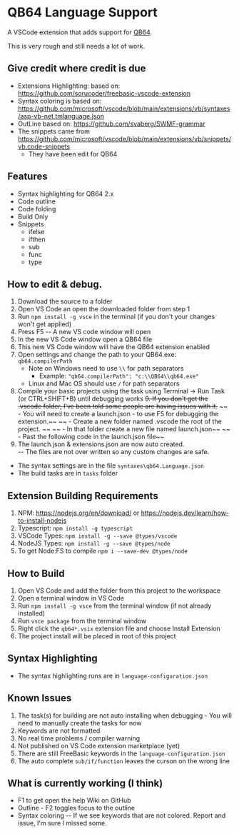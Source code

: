 # QB64 Language Support

A VSCode extension that adds support for [QB64](https://qb64.com/).

This is very rough and still needs a lot of work.

## Give credit where credit is due
* Extensions Highlighting: based on: https://github.com/sorucoder/freebasic-vscode-extension
* Syntax coloring is based on: https://github.com/microsoft/vscode/blob/main/extensions/vb/syntaxes/asp-vb-net.tmlanguage.json
* OutLine based on: https://github.com/svaberg/SWMF-grammar
* The snippets came from https://github.com/microsoft/vscode/blob/main/extensions/vb/snippets/vb.code-snippets
  - They have been edit for QB64

## Features
* Syntax highlighting for QB64 2.x
* Code outline
* Code folding
* Build Only
* Snippets
  - ifelse
  - ifthen
  - sub
  - func
  - type

## How to edit & debug.
1. Download the source to a folder
2. Open VS Code an open the downloaded folder from step 1
3. Run `npm install -g vsce` in the terminal (if you don't your changes won't get applied)
4. Press F5 -- A new VS code window will open
5. In the new VS Code window open a QB64 file
6. This new VS Code window will have the QB64 extension enabled
7. Open settings and change the path to your QB64.exe: `qb64.compilerPath`
    - Note on Windows need to use `\\` for path separators
        - Example: ```"qb64.compilerPath": "c:\\QB64\\qb64.exe"```
    - Linux and Mac OS should use `/` for path separators
8. Compile your basic projects using the task using Terminal -> Run Task (or CTRL+SHIFT+B) until debugging works
~~9. If you don't get the .vscode folder, I've been told some people are having issues with it.~~
~~    - You will need to create a launch.json - to use F5 for debugging the extension.~~
~~    - Create a new folder named .vscode the root of the project. ~~
~~    - In that folder create a new file named launch.json~~
~~    - Past the following code in the launch.json file~~
9. The launch.json & extensions.json are now auto created.  
   -- The files are not over written so any custom changes are safe.

* The syntax settings are in the file `syntaxes\qb64.Language.json`
* The build tasks are in `tasks` folder

## Extension Building Requirements
1. NPM: https://nodejs.org/en/download/ or https://nodejs.dev/learn/how-to-install-nodejs
2. Typescript: `npm install -g typescript`
3. VSCode Types: `npm install -g --save @types/vscode`
4. NodeJS Types: `npm install -g --save @types/node`
5. To get Node:FS to compile  `npm i --save-dev @types/node`

## How to Build
1. Open VS Code and add the folder from this project to the workspace
2. Open a terminal window in VS Code
3. Run `npm install -g vsce` from the terminal window (if not already installed)
4. Run `vsce package` from the terminal window
5. Right click the `qb64*.vsix` extension file and choose Install Extension
6. The project install will be placed in root of this project

## Syntax Highlighting  
* The syntax highlighting runs are in `language-configuration.json`

## Known Issues
1. The task(s) for building are not auto installing when debugging - You will need to manually create the tasks for now
2. Keywords are not formatted
3. No real time problems / compiler warning
4. Not published on VS Code extension marketplace (yet)
5. There are still FreeBasic keywords in the `language-configuration.json`
6. The auto complete `sub/if/function` leaves the curson on the wrong line

## What is currently working (I think)
* F1 to get open the help Wiki on GitHub
* Outline - F2 toggles focus to the outline
* Syntax coloring -- If we see keywords that are not colored.  Report and issue, I'm sure I missed some.